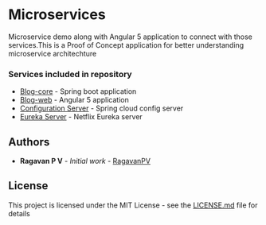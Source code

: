 # Microservices

Microservice demo along with Angular 5 application to connect with those services.This is a Proof of Concept application for better understanding microservice architechture

### Services included in repository

* [Blog-core](blog-app) - Spring boot application
* [Blog-web](blog-web) - Angular 5 application
* [Configuration Server](ConfigurationServer) - Spring cloud config server
* [Eureka Server](DiscoveryServer) - Netflix Eureka server

## Authors

* **Ragavan P V** - *Initial work* - [RagavanPV](https://github.com/RagavanPV)

## License

This project is licensed under the MIT License - see the [LICENSE.md](LICENSE.md) file for details
